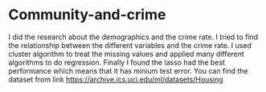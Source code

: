 # Community-and-crime
I did the research about the demographics and the crime rate. I tried to find the relationship between the different variables and
the crime rate. I used cluster algorithm to treat the missing values and applied many different algorithms to do regression. 
Finally I found the lasso had the best performance which means that it has minium test error. You can find the dataset from link
https://archive.ics.uci.edu/ml/datasets/Housing
